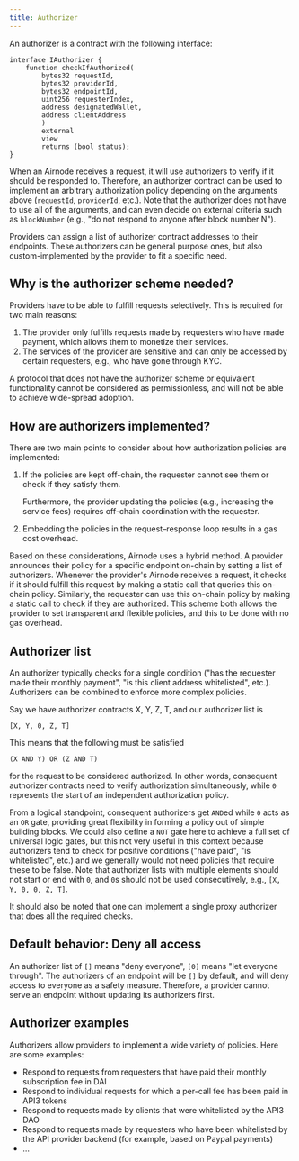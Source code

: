 ```yaml
---
title: Authorizer
---
```


An authorizer is a contract with the following interface:

```text
interface IAuthorizer {
    function checkIfAuthorized(
        bytes32 requestId,
        bytes32 providerId,
        bytes32 endpointId,
        uint256 requesterIndex,
        address designatedWallet,
        address clientAddress
        )
        external
        view
        returns (bool status);
}
```

When an Airnode receives a request, it will use authorizers to verify if it should be responded to. Therefore, an authorizer contract can be used to implement an arbitrary authorization policy depending on the arguments above \(`requestId`, `providerId`, etc.\). Note that the authorizer does not have to use all of the arguments, and can even decide on external criteria such as `blockNumber` \(e.g., "do not respond to anyone after block number N"\).

Providers can assign a list of authorizer contract addresses to their endpoints. These authorizers can be general purpose ones, but also custom-implemented by the provider to fit a specific need.

## Why is the authorizer scheme needed?

Providers have to be able to fulfill requests selectively. This is required for two main reasons:

1. The provider only fulfills requests made by requesters who have made payment, which allows them to monetize their services.
2. The services of the provider are sensitive and can only be accessed by certain requesters, e.g., who have gone through KYC.

A protocol that does not have the authorizer scheme or equivalent functionality cannot be considered as permissionless, and will not be able to achieve wide-spread adoption.

## How are authorizers implemented?

There are two main points to consider about how authorization policies are implemented:

1. If the policies are kept off-chain, the requester cannot see them or check if they satisfy them.

   Furthermore, the provider updating the policies \(e.g., increasing the service fees\) requires off-chain coordination with the requester.

2. Embedding the policies in the request–response loop results in a gas cost overhead.

Based on these considerations, Airnode uses a hybrid method. A provider announces their policy for a specific endpoint on-chain by setting a list of authorizers. Whenever the provider's Airnode receives a request, it checks if it should fulfill this request by making a static call that queries this on-chain policy. Similarly, the requester can use this on-chain policy by making a static call to check if they are authorized. This scheme both allows the provider to set transparent and flexible policies, and this to be done with no gas overhead.

## Authorizer list

An authorizer typically checks for a single condition \("has the requester made their monthly payment", "is this client address whitelisted", etc.\). Authorizers can be combined to enforce more complex policies.

Say we have authorizer contracts X, Y, Z, T, and our authorizer list is

```text
[X, Y, 0, Z, T]
```

This means that the following must be satisfied

```text
(X AND Y) OR (Z AND T)
```

for the request to be considered authorized. In other words, consequent authorizer contracts need to verify authorization simultaneously, while `0` represents the start of an independent authorization policy.

From a logical standpoint, consequent authorizers get `AND`ed while `0` acts as an `OR` gate, providing great flexibility in forming a policy out of simple building blocks. We could also define a `NOT` gate here to achieve a full set of universal logic gates, but this not very useful in this context because authorizers tend to check for positive conditions \("have paid", "is whitelisted", etc.\) and we generally would not need policies that require these to be false. Note that authorizer lists with multiple elements should not start or end with `0`, and `0`s should not be used consecutively, e.g., `[X, Y, 0, 0, Z, T]`.

It should also be noted that one can implement a single proxy authorizer that does all the required checks.

## Default behavior: Deny all access

An authorizer list of `[]` means "deny everyone", `[0]` means "let everyone through". The authorizers of an endpoint will be `[]` by default, and will deny access to everyone as a safety measure. Therefore, a provider cannot serve an endpoint without updating its authorizers first.

## Authorizer examples

Authorizers allow providers to implement a wide variety of policies. Here are some examples:

* Respond to requests from requesters that have paid their monthly subscription fee in DAI
* Respond to individual requests for which a per-call fee has been paid in API3 tokens
* Respond to requests made by clients that were whitelisted by the API3 DAO
* Respond to requests made by requesters who have been whitelisted by the API provider backend \(for example, based on Paypal payments\)
* ...
